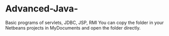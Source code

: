 # Advanced-Java-
Basic programs of servlets, JDBC, JSP, RMI
You can copy the folder in your Netbeans projects in MyDocuments and open the folder directly.
